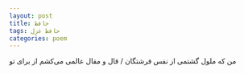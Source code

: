 ```yaml
---
layout: post
title: حافظ
tags: حافظ غزل
categories: poem
---
```


من که ملول گشتمی از نفس فرشتگان / قال و مقال عالمی می‌کشم از برای تو
